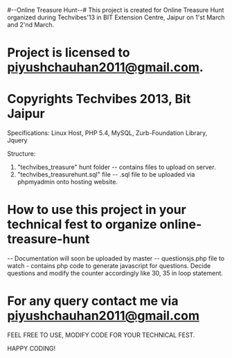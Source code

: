 #--Online Treasure Hunt--#
This project is created for Online Treasure Hunt organized during Techvibes'13 in BIT Extension Centre, Jaipur on 1'st March and 2'nd March.

# Project is licensed to piyushchauhan2011@gmail.com.
# Copyrights Techvibes 2013, Bit Jaipur

Specifications: Linux Host, PHP 5.4, MySQL, Zurb-Foundation Library, Jquery

Structure:

1. "techvibes\_treasure" hunt folder
--  contains files to upload on server.
2. "techvibes\_treasurehunt.sql" file
--  .sql file to be uploaded via phpmyadmin onto hosting website.

# How to use this project in your technical fest to organize online-treasure-hunt
-- Documentation will soon be uploaded by master
-- questionsjs.php file to watch - contains php code to generate javascript for questions. Decide questions and modify the counter accordingly like 30, 35 in loop statement.

# For any query contact me via piyushchauhan2011@gmail.com

FEEL FREE TO USE, MODIFY CODE FOR YOUR TECHNICAL FEST.

HAPPY CODING!

